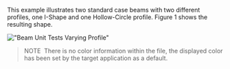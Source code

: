 This example illustrates two standard case beams with two different profiles, one I-Shape and one Hollow-Circle profile. Figure 1 shows the resulting shape.

!["Beam Unit Tests Varying Profile"](../../../../figures/examples/beam_varying_profiles.png "Figure 1 &mdash; Standard case beams with varying profiles.")

> NOTE&nbsp; There is no color information within the file, the displayed color has been set by the target application as a default.
